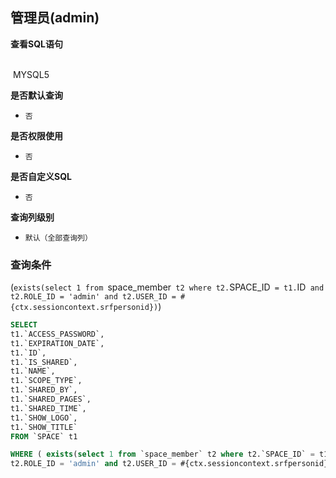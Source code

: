 ## 管理员(admin) <!-- {docsify-ignore-all} -->



<p class="panel-title"><b>查看SQL语句</b></p>
<br>

<el-row>
&nbsp;<el-tag @click="MYSQL5 = true">MYSQL5</el-tag>
</el-row>

<br>
<p class="panel-title"><b>是否默认查询</b></p>

* `否`

<p class="panel-title"><b>是否权限使用</b></p>

* `否`

<p class="panel-title"><b>是否自定义SQL</b></p>

* `否`

<p class="panel-title"><b>查询列级别</b></p>

* `默认（全部查询列）`



### 查询条件

(`exists(select 1 from `space_member` t2 where t2.`SPACE_ID` = t1.`ID` and 
t2.ROLE_ID = 'admin' and t2.USER_ID = #{ctx.sessioncontext.srfpersonid})`)





<el-dialog v-model="MYSQL5" title="MYSQL5">

```sql
SELECT
t1.`ACCESS_PASSWORD`,
t1.`EXPIRATION_DATE`,
t1.`ID`,
t1.`IS_SHARED`,
t1.`NAME`,
t1.`SCOPE_TYPE`,
t1.`SHARED_BY`,
t1.`SHARED_PAGES`,
t1.`SHARED_TIME`,
t1.`SHOW_LOGO`,
t1.`SHOW_TITLE`
FROM `SPACE` t1 

WHERE ( exists(select 1 from `space_member` t2 where t2.`SPACE_ID` = t1.`ID` and 
t2.ROLE_ID = 'admin' and t2.USER_ID = #{ctx.sessioncontext.srfpersonid}) )
```

</el-dialog>

<script>
 const { createApp } = Vue
  createApp({
    data() {
      return {
                MYSQL5 : false
        
      }
    },
    methods: {
    }
  }).use(ElementPlus).mount('#app')
</script>